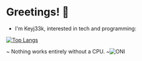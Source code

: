 # Greetings! 👋

- I'm Keyj33k, interested in tech and programming:

[![Top Langs](https://github-readme-stats.vercel.app/api/top-langs/?username=Keyj33k&layout=compact&theme=vision-friendly-dark)](https://github.com/anuraghazra/github-readme-stats)

 ~ Nothing works entirely without a CPU. ~![ONI](https://github.githubassets.com/images/icons/emoji/unicode/1f479.png)


